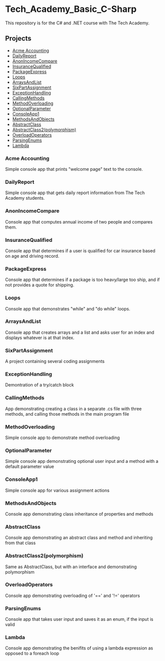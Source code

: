 # Tech_Academy_Basic_C-Sharp

This repository is for the C# and .NET course with The Tech Academy.

## Projects
- [Acme Accounting](#acme-accounting)
- [DailyReport](#dailyreport)
- [AnonIncomeCompare](#anonincomecompare)
- [InsuranceQualified](#insurancequalified)
- [PackageExpress](#packageexpress)
- [Loops](#loops)
- [ArraysAndList](#arraysandlist)
- [SixPartAssignment](#sixpartassignment)
- [ExceptionHandling](#exceptionhandling)
- [CallingMethods](#callingmethods)
- [MethodOverloading](#methodoverloading)
- [OptionalParameter](#optionalparameter)
- [ConsoleApp1](#consoleapp1)
- [MethodsAndObjects](#methodsandobjects)
- [AbstractClass](#abstractclass)
- [AbstractClass2(polymorphism)](#abstractclass2polymorphism)
- [OverloadOperators](#overloadoperators)
- [ParsingEnums](#parsingenums)
- [Lambda](#lambda)


### Acme Accounting
Simple console app that prints "welcome page" text to the console.

### DailyReport
Simple console app that gets daily report information from The Tech Academy students.

### AnonIncomeCompare
Console app that computes annual income of two people and compares them.

### InsuranceQualified
Console app that determines if a user is qualified for car insurance based on age and driving record.

### PackageExpress
Console app that determines if a package is too heavy/large too ship, and if not provides a quote for shipping.

### Loops
Console app that demonstrates "while" and "do while" loops.

### ArraysAndList
Console app that creates arrays and a list and asks user for an index and displays whatever is at that index.

### SixPartAssignment
A project containing several coding assignments

### ExceptionHandling
Demontration of a try/catch block

### CallingMethods
App demonstrating creating a class in a separate .cs file with three methods, and calling those methods in the main program file

### MethodOverloading
Simple console app to demonstrate method overloading

### OptionalParameter
Simple console app demonstrating optional user input and a method with a default parameter value

### ConsoleApp1
Simple console app for various assignment actions

### MethodsAndObjects
Console app demonstrating class inheritance of properties and methods

### AbstractClass
Console app demonstrating an abstract class and method and inheriting from that class

### AbstractClass2(polymorphism)
Same as AbstractClass, but with an interface and demonstrating polymorphism

### OverloadOperators
Console app demonstrating overloading of '==' and '!=' operators

### ParsingEnums
Console app that takes user input and saves it as an enum, if the input is valid

### Lambda
Console app demonstrating the benifits of using a lambda expression as opposed to a foreach loop
